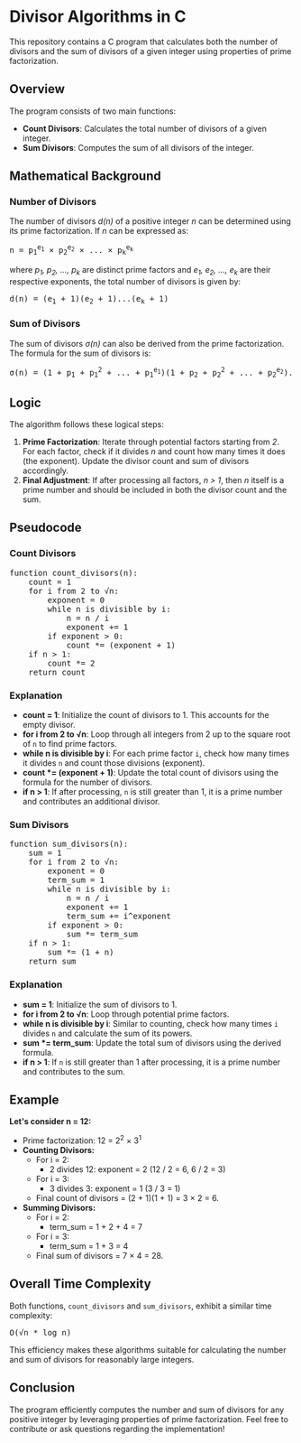 <!DOCTYPE html>
<html lang="en">
<head>
    <meta charset="UTF-8">
    <meta name="viewport" content="width=device-width, initial-scale=1.0">
</head>
<body>

<h1>Divisor Algorithms in C</h1>

<p>This repository contains a C program that calculates both the number of divisors and the sum of divisors of a given integer using properties of prime factorization.</p>

<h2>Overview</h2>

<p>The program consists of two main functions:</p>
<ul>
    <li><strong>Count Divisors</strong>: Calculates the total number of divisors of a given integer.</li>
    <li><strong>Sum Divisors</strong>: Computes the sum of all divisors of the integer.</li>
</ul>

<h2>Mathematical Background</h2>

<h3>Number of Divisors</h3>
<p>The number of divisors <em>d(n)</em> of a positive integer <em>n</em> can be determined using its prime factorization. If <em>n</em> can be expressed as:</p>
<pre>
n = p<sub>1</sub><sup>e<sub>1</sub></sup> × p<sub>2</sub><sup>e<sub>2</sub></sup> × ... × p<sub>k</sub><sup>e<sub>k</sub></sup>
</pre>
<p>where <em>p<sub>1</sub>, p<sub>2</sub>, ..., p<sub>k</sub></em> are distinct prime factors and <em>e<sub>1</sub>, e<sub>2</sub>, ..., e<sub>k</sub></em> are their respective exponents, the total number of divisors is given by:</p>
<pre>
d(n) = (e<sub>1</sub> + 1)(e<sub>2</sub> + 1)...(e<sub>k</sub> + 1)
</pre>

<h3>Sum of Divisors</h3>
<p>The sum of divisors <em>σ(n)</em> can also be derived from the prime factorization. The formula for the sum of divisors is:</p>
<pre>
σ(n) = (1 + p<sub>1</sub> + p<sub>1</sub><sup>2</sup> + ... + p<sub>1</sub><sup>e<sub>1</sub></sup>)(1 + p<sub>2</sub> + p<sub>2</sub><sup>2</sup> + ... + p<sub>2</sub><sup>e<sub>2</sub></sup>)...(1 + p<sub>k</sub> + p<sub>k</sub><sup>2</sup> + ... + p<sub>k</sub><sup>e<sub>k</sub></sup>)
</pre>

<h2>Logic</h2>
<p>The algorithm follows these logical steps:</p>
<ol>
    <li><strong>Prime Factorization</strong>: Iterate through potential factors starting from <em>2</em>. For each factor, check if it divides <em>n</em> and count how many times it does (the exponent). Update the divisor count and sum of divisors accordingly.</li>
    <li><strong>Final Adjustment</strong>: If after processing all factors, <em>n > 1</em>, then <em>n</em> itself is a prime number and should be included in both the divisor count and the sum.</li>
</ol>

<h2>Pseudocode</h2>

<h3>Count Divisors</h3>
<pre>
function count_divisors(n):
    count = 1
    for i from 2 to √n:
        exponent = 0
        while n is divisible by i:
            n = n / i
            exponent += 1
        if exponent > 0:
            count *= (exponent + 1)
    if n > 1:
        count *= 2
    return count
</pre>

<h3>Explanation</h3>
<ul>
    <li><strong>count = 1</strong>: Initialize the count of divisors to 1. This accounts for the empty divisor.</li>
    <li><strong>for i from 2 to √n</strong>: Loop through all integers from 2 up to the square root of <code>n</code> to find prime factors.</li>
    <li><strong>while n is divisible by i</strong>: For each prime factor <code>i</code>, check how many times it divides <code>n</code> and count those divisions (exponent).</li>
    <li><strong>count *= (exponent + 1)</strong>: Update the total count of divisors using the formula for the number of divisors.</li>
    <li><strong>if n > 1</strong>: If after processing, <code>n</code> is still greater than 1, it is a prime number and contributes an additional divisor.</li>
</ul>

<h3>Sum Divisors</h3>
<pre>
function sum_divisors(n):
    sum = 1
    for i from 2 to √n:
        exponent = 0
        term_sum = 1
        while n is divisible by i:
            n = n / i
            exponent += 1
            term_sum += i^exponent
        if exponent > 0:
            sum *= term_sum
    if n > 1:
        sum *= (1 + n)
    return sum
</pre>

<h3>Explanation</h3>
<ul>
    <li><strong>sum = 1</strong>: Initialize the sum of divisors to 1.</li>
    <li><strong>for i from 2 to √n</strong>: Loop through potential prime factors.</li>
    <li><strong>while n is divisible by i</strong>: Similar to counting, check how many times <code>i</code> divides <code>n</code> and calculate the sum of its powers.</li>
    <li><strong>sum *= term_sum</strong>: Update the total sum of divisors using the derived formula.</li>
    <li><strong>if n > 1</strong>: If <code>n</code> is still greater than 1 after processing, it is a prime number and contributes to the sum.</li>
</ul>


<h2>Example</h2>
<div class="example">
    <strong>Let's consider n = 12:</strong>
    <ul>
        <li>Prime factorization: 12 = 2<sup>2</sup> × 3<sup>1</sup></li>
        <li><strong>Counting Divisors:</strong>
            <ul>
                <li>For i = 2: 
                    <ul>
                        <li>2 divides 12: exponent = 2 (12 / 2 = 6, 6 / 2 = 3)</li>
                    </ul>
                </li>
                <li>For i = 3:
                    <ul>
                        <li>3 divides 3: exponent = 1 (3 / 3 = 1)</li>
                    </ul>
                </li>
                <li>Final count of divisors = (2 + 1)(1 + 1) = 3 × 2 = 6.</li>
            </ul>
        </li>
        <li><strong>Summing Divisors:</strong>
            <ul>
                <li>For i = 2: 
                    <ul>
                        <li>term_sum = 1 + 2 + 4 = 7</li>
                    </ul>
                </li>
                <li>For i = 3:
                    <ul>
                        <li>term_sum = 1 + 3 = 4</li>
                    </ul>
                </li>
                <li>Final sum of divisors = 7 × 4 = 28.</li>
            </ul>
        </li>
    </ul>
</div>


<h2>Overall Time Complexity</h2>
<p>Both functions, <code>count_divisors</code> and <code>sum_divisors</code>, exhibit a similar time complexity:</p>
<pre>
O(√n * log n)
</pre>
<p>This efficiency makes these algorithms suitable for calculating the number and sum of divisors for reasonably large integers.</p>

<h2>Conclusion</h2>
<p>The program efficiently computes the number and sum of divisors for any positive integer by leveraging properties of prime factorization. Feel free to contribute or ask questions regarding the implementation!</p>

</body>
</html>
